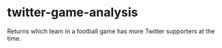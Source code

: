 # twitter-game-analysis
Returns which team in a football game has more Twitter supporters at the time.
